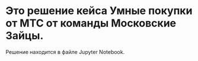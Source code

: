 # Это решение кейса Умные покупки от МТС от команды Московские Зайцы. 
Решение находится в файле Jupyter Notebook.
